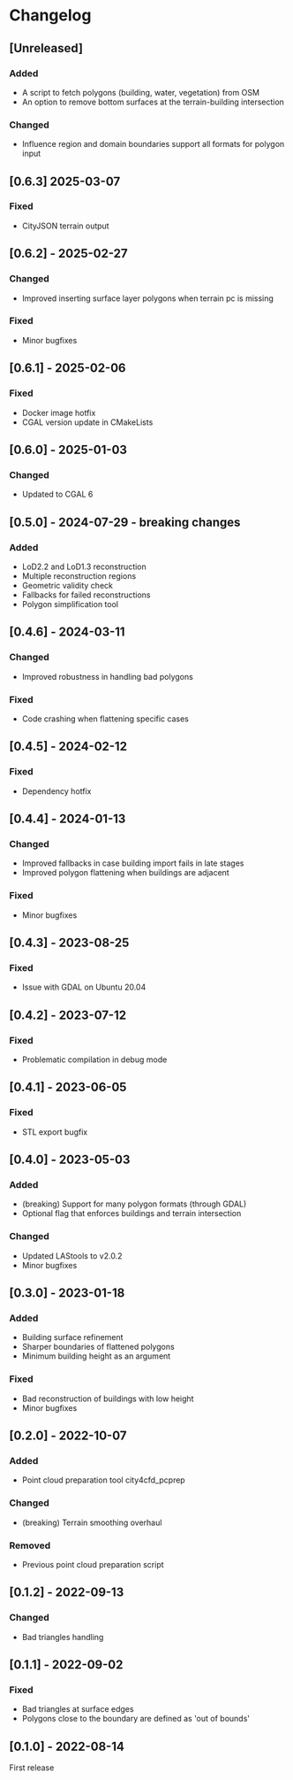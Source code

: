 # Changelog
## [Unreleased]
### Added
- A script to fetch polygons (building, water, vegetation) from OSM
- An option to remove bottom surfaces at the terrain-building intersection
### Changed
- Influence region and domain boundaries support all formats for polygon input

## [0.6.3] 2025-03-07
### Fixed
- CityJSON terrain output

## [0.6.2] - 2025-02-27
### Changed
- Improved inserting surface layer polygons when terrain pc is missing
### Fixed
- Minor bugfixes

## [0.6.1] - 2025-02-06
### Fixed
- Docker image hotfix
- CGAL version update in CMakeLists

## [0.6.0] - 2025-01-03
### Changed
- Updated to CGAL 6

## [0.5.0] - 2024-07-29 - breaking changes
### Added
- LoD2.2 and LoD1.3 reconstruction
- Multiple reconstruction regions
- Geometric validity check
- Fallbacks for failed reconstructions
- Polygon simplification tool

## [0.4.6] - 2024-03-11
### Changed
- Improved robustness in handling bad polygons
### Fixed
- Code crashing when flattening specific cases

## [0.4.5] - 2024-02-12
### Fixed
- Dependency hotfix

## [0.4.4] - 2024-01-13
### Changed
- Improved fallbacks in case building import fails in late stages
- Improved polygon flattening when buildings are adjacent
### Fixed
- Minor bugfixes

## [0.4.3] - 2023-08-25
### Fixed
- Issue with GDAL on Ubuntu 20.04

## [0.4.2]  - 2023-07-12
### Fixed
- Problematic compilation in debug mode

## [0.4.1]  - 2023-06-05
### Fixed
- STL export bugfix

## [0.4.0] - 2023-05-03
### Added
- (breaking) Support for many polygon formats (through GDAL)
- Optional flag that enforces buildings and terrain intersection
### Changed
- Updated LAStools to v2.0.2
- Minor bugfixes

## [0.3.0] - 2023-01-18
### Added
- Building surface refinement
- Sharper boundaries of flattened polygons
- Minimum building height as an argument
### Fixed
- Bad reconstruction of buildings with low height
- Minor bugfixes

## [0.2.0] - 2022-10-07
### Added
- Point cloud preparation tool city4cfd_pcprep
### Changed
- (breaking) Terrain smoothing overhaul
### Removed
- Previous point cloud preparation script

## [0.1.2] - 2022-09-13
### Changed
- Bad triangles handling

## [0.1.1] - 2022-09-02
### Fixed
- Bad triangles at surface edges
- Polygons close to the boundary are defined as 'out of bounds'

## [0.1.0] - 2022-08-14 
First release
